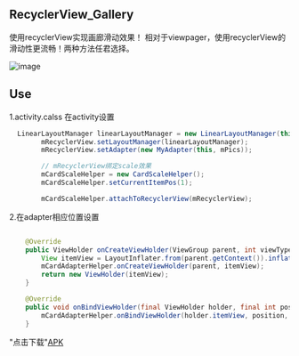 ## RecyclerView_Gallery
使用recyclerView实现画廊滑动效果！
相对于viewpager，使用recyclerView的滑动性更流畅！两种方法任君选择。

![image](https://github.com/FollowExcellence/RecyclerView_Gallery/blob/master/GIF.gif)


## Use
1.activity.calss 在activity设置
```Java
  LinearLayoutManager linearLayoutManager = new LinearLayoutManager(this, LinearLayoutManager.HORIZONTAL, false);
        mRecyclerView.setLayoutManager(linearLayoutManager);
        mRecyclerView.setAdapter(new MyAdapter(this, mPics));

        // mRecyclerView绑定scale效果
        mCardScaleHelper = new CardScaleHelper();
        mCardScaleHelper.setCurrentItemPos(1);

        mCardScaleHelper.attachToRecyclerView(mRecyclerView);
```
2.在adapter相应位置设置
```Java

    @Override
    public ViewHolder onCreateViewHolder(ViewGroup parent, int viewType) {
        View itemView = LayoutInflater.from(parent.getContext()).inflate(R.layout.item, parent, false);
        mCardAdapterHelper.onCreateViewHolder(parent, itemView);
        return new ViewHolder(itemView);
    }

    @Override
    public void onBindViewHolder(final ViewHolder holder, final int position) {
        mCardAdapterHelper.onBindViewHolder(holder.itemView, position, getItemCount());
    }
```
"点击下载"[APK](http://example.com/) 
